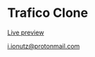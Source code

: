 # Trafico Clone

<a href="https://trafico-clone.netlify.app/">Live preview</a>

i.ionutz@protonmail.com